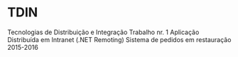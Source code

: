 # TDIN
Tecnologias de Distribuição e Integração 
Trabalho nr. 1 Aplicação Distribuída em Intranet (.NET Remoting) 
Sistema de pedidos em restauração 
2015-2016
